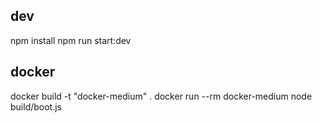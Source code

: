 ## dev
npm install
npm run start:dev

## docker
docker build -t "docker-medium" .
docker run --rm docker-medium node build/boot.js
